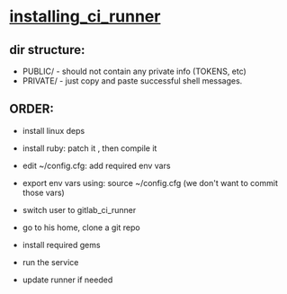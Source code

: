 [installing_ci_runner](https://gitlab.com/gitlab-org/gitlab-ci-runner/blob/master/README.md)
===

dir structure:
----
- PUBLIC/ - should not contain any private info (TOKENS, etc)
- PRIVATE/ - just copy and paste successful shell messages.


ORDER:
-----
- install linux deps
- install ruby: patch it , then compile it 

- edit ~/config.cfg: add required env vars
- export env vars using: source ~/config.cfg (we don't want to commit those vars)

- switch user to gitlab_ci_runner
- go to his home, clone a git repo
- install required gems

- run the service
- update runner if needed
